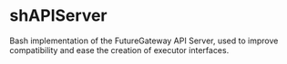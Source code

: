 # shAPIServer

Bash implementation of the FutureGateway API Server, used to improve compatibility and ease the creation of executor interfaces.
